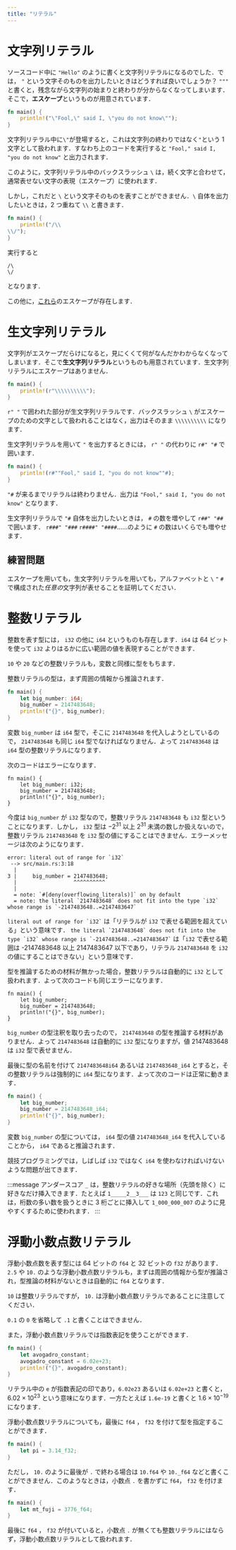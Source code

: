 ```yaml
---
title: "リテラル"
---
```

# 文字列リテラル
ソースコード中に `"Hello"` のように書くと文字列リテラルになるのでした．では， `"` という文字そのものを出力したいときはどうすれば良いでしょうか？ `"""` と書くと，残念ながら文字列の始まりと終わりが分からなくなってしまいます．そこで，**エスケープ**というものが用意されています．

```rust
fn main() {
    println!("\"Fool,\" said I, \"you do not know\"");
}
```
文字列リテラル中に`\"`が登場すると，これは文字列の終わりではなく`"`という 1 文字として扱われます．すなわち上のコードを実行すると `"Fool," said I, "you do not know"` と出力されます．

このように，文字列リテラル中のバックスラッシュ `\` は，続く文字と合わせて，通常表せない文字の表現（エスケープ）に使われます．

しかし，これだと `\` という文字そのものを表すことができません．`\` 自体を出力したいときは，2 つ重ねて `\\` と書きます．
```rust
fn main() {
    println!("/\\
\\/");
}
```
実行すると
```:標準出力
/\
\/
```
となります．

この他に，[これら](https://doc.rust-lang.org/reference/tokens.html#ascii-escapes)のエスケープが存在します．
# 生文字列リテラル
文字列がエスケープだらけになると，見にくくて何がなんだかわからなくなってしまいます．そこで**生文字列リテラル**というものも用意されています．生文字列リテラルにエスケープはありません．
```rust
fn main() {
    println!(r"\\\\\\\\\\");
}
```
`r" "` で囲われた部分が生文字列リテラルです．バックスラッシュ `\` がエスケープのための文字として扱われることはなく，出力はそのまま `\\\\\\\\\\` になります．

生文字列リテラルを用いて `"` を出力するときには， `r" "` の代わりに `r#" "#` で囲います．
```rust
fn main() {
    println!(r#""Fool," said I, "you do not know""#);
}
```
`"#` が来るまでリテラルは終わりません．出力は `"Fool," said I, "you do not know"` となります．

生文字列リテラルで `"#` 自体を出力したいときは， `#` の数を増やして `r##" "##` で囲います． `r###" "###` `r####" "####`……のように `#` の数はいくらでも増やせます．

## 練習問題
エスケープを用いても，生文字列リテラルを用いても，アルファベットと `\` `"` `#` で構成された*任意の*文字列が表せることを証明してください．

# 整数リテラル
整数を表す型には， `i32` の他に `i64` というものも存在します．`i64` は 64 ビットを使って `i32` よりはるかに広い範囲の値を表現することができます．

`10` や `20` などの整数リテラルも，変数と同様に型をもちます．

整数リテラルの型は，まず周囲の情報から推論されます．
```rust
fn main() {
    let big_number: i64;
    big_number = 2147483648;
    println!("{}", big_number);
}
```
変数 `big_number` は `i64` 型で，そこに `2147483648` を代入しようとしているので， `2147483648` も同じ `i64` 型でなければなりません．よって `2147483648` は `i64` 型の整数リテラルになります．

次のコードはエラーになります．
```rust:コンパイルエラー
fn main() {
    let big_number: i32;
    big_number = 2147483648;
    println!("{}", big_number);
}
```
今度は `big_number` が `i32` 型なので，整数リテラル `2147483648` も `i32` 型ということになります．しかし， `i32` 型は $-2^{31}$ 以上 $2^{31}$ 未満の数しか扱えないので，整数リテラル `2147483648` を `i32` 型の値にすることはできません．エラーメッセージは次のようになります．
```
error: literal out of range for `i32`
 --> src/main.rs:3:18
  |
3 |     big_number = 2147483648;
  |                  ^^^^^^^^^^
  |
  = note: `#[deny(overflowing_literals)]` on by default
  = note: the literal `2147483648` does not fit into the type `i32` whose range is `-2147483648..=2147483647`
```
`` literal out of range for `i32` `` は「リテラルが `i32` で表せる範囲を超えている」という意味です． `` the literal `2147483648` does not fit into the type `i32` whose range is `-2147483648..=2147483647` `` は「`i32` で表せる範囲は -2147483648 以上 2147483647 以下であり，リテラル `2147483648` を `i32` の値にすることはできない」という意味です．

型を推論するための材料が無かった場合，整数リテラルは自動的に `i32` として扱われます．よって次のコードも同じエラーになります．
```rust:コンパイルエラー
fn main() {
    let big_number;
    big_number = 2147483648;
    println!("{}", big_number);
}
```
`big_number` の型注釈を取り去ったので， `2147483648` の型を推論する材料がありません．よって `2147483648` は自動的に `i32` 型になりますが，値 2147483648 は `i32` 型で表せません．

最後に型の名前を付けて `2147483648i64` あるいは `2147483648_i64` とすると，その整数リテラルは強制的に `i64` 型になります．よって次のコードは正常に動きます．
```rust
fn main() {
    let big_number;
    big_number = 2147483648_i64;
    println!("{}", big_number);
}
```
変数 `big_number` の型については， `i64` 型の値 `2147483648_i64` を代入していることから， `i64` であると推論されます．

競技プログラミングでは，しばしば `i32` ではなく `i64` を使わなければいけないような問題が出てきます．

:::message
アンダースコア `_` は，整数リテラルの好きな場所（先頭を除く）に好きなだけ挿入できます．たとえば `1_____2__3___` は `123` と同じです．これは，桁数の多い数を扱うときに 3 桁ごとに挿入して `1_000_000_007` のように見やすくするために使われます．
:::
# 浮動小数点数リテラル
浮動小数点数を表す型には 64 ビットの `f64` と 32 ビットの `f32` があります． `2.5` や `10.` のような浮動小数点数リテラルも，まずは周囲の情報から型が推論され，型推論の材料がないときは自動的に `f64` となります．

`10` は整数リテラルですが， `10.` は浮動小数点数リテラルであることに注意してください．

`0.1` の `0` を省略して `.1` と書くことはできません．

また，浮動小数点数リテラルでは指数表記を使うことができます．
```rust
fn main() {
    let avogadro_constant;
    avogadro_constant = 6.02e+23;
    println!("{}", avogadro_constant);
}
```
リテラル中の `e` が指数表記の印であり，`6.02e23` あるいは `6.02e+23` と書くと， $6.02 \times 10^{23}$ という意味になります．一方たとえば `1.6e-19` と書くと $1.6 \times 10^{-19}$ になります．

浮動小数点数リテラルについても，最後に `f64` ， `f32` を付けて型を指定することができます．
```rust
fn main() {
    let pi = 3.14_f32;
}
```
ただし， `10.` のように最後が `.` で終わる場合は `10.f64` や `10._f64` などと書くことができません．このようなときは，小数点 `.` を書かずに `f64`， `f32` を付けます．
```rust
fn main() {
    let mt_fuji = 3776_f64;
}
```
最後に `f64` ， `f32` が付いていると，小数点 `.` が無くても整数リテラルにはならず，浮動小数点数リテラルとして扱われます．